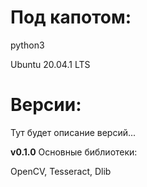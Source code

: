 # Под капотом:
python3

Ubuntu 20.04.1 LTS
# Версии:
Тут будет описание версий...

**v0.1.0**
Основные библиотеки:

OpenCV, Tesseract, Dlib
